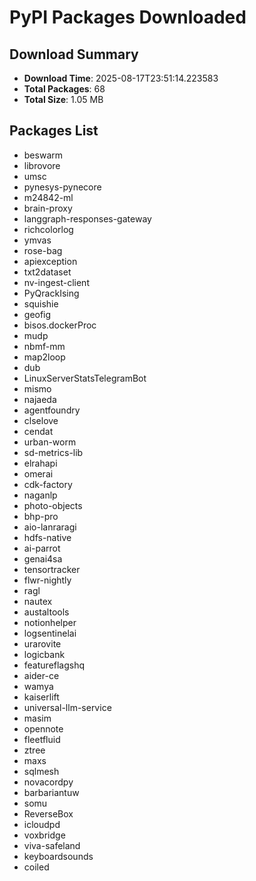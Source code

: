 # PyPI Packages Downloaded

## Download Summary
- **Download Time**: 2025-08-17T23:51:14.223583
- **Total Packages**: 68
- **Total Size**: 1.05 MB

## Packages List
- beswarm
- librovore
- umsc
- pynesys-pynecore
- m24842-ml
- brain-proxy
- langgraph-responses-gateway
- richcolorlog
- ymvas
- rose-bag
- apiexception
- txt2dataset
- nv-ingest-client
- PyQrackIsing
- squishie
- geofig
- bisos.dockerProc
- mudp
- nbmf-mm
- map2loop
- dub
- LinuxServerStatsTelegramBot
- mismo
- najaeda
- agentfoundry
- clselove
- cendat
- urban-worm
- sd-metrics-lib
- elrahapi
- omerai
- cdk-factory
- naganlp
- photo-objects
- bhp-pro
- aio-lanraragi
- hdfs-native
- ai-parrot
- genai4sa
- tensortracker
- flwr-nightly
- ragl
- nautex
- austaltools
- notionhelper
- logsentinelai
- urarovite
- logicbank
- featureflagshq
- aider-ce
- wamya
- kaiserlift
- universal-llm-service
- masim
- opennote
- fleetfluid
- ztree
- maxs
- sqlmesh
- novacordpy
- barbariantuw
- somu
- ReverseBox
- icloudpd
- voxbridge
- viva-safeland
- keyboardsounds
- coiled
